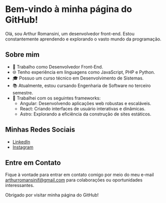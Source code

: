 # Bem-vindo à minha página do GitHub!

Olá, sou Arthur Romansini, um desenvolvedor front-end. Estou constantemente aprendendo e explorando o vasto mundo da programação.

## Sobre mim

- 💼 Trabalho como Desenvolvedor Front-End.
- 🌐 Tenho experiência em linguagens como JavaScript, PHP e Python.
- 🎓 Possuo um curso técnico em Desenvolvimento de Sistemas.
- 📚 Atualmente, estou cursando Engenharia de Software no terceiro semestre.
- 🚀 Trabalhei com os seguintes frameworks:
  - Angular: Desenvolvendo aplicações web robustas e escaláveis.
  - React: Criando interfaces de usuário interativas e dinâmicas.
  - Astro: Explorando a eficiência da construção de sites estáticos.

## Minhas Redes Sociais

- [LinkedIn](https://www.linkedin.com/in/arthur-romansini-7822611a0/)
- [Instagram](https://www.instagram.com/arthur_romansini/)

## Entre em Contato

Fique à vontade para entrar em contato comigo por meio do meu e-mail [arthurromansinif@gmail.com](mailto:arthurromansinif@gmail.com) para colaborações ou oportunidades interessantes.

Obrigado por visitar minha página do GitHub!